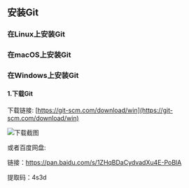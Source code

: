 ## 安装Git

### 在Linux上安装Git
### 在macOS上安装Git
### 在Windows上安装Git

#### 1.下载Git

下载链接: [https://git-scm.com/download/win](https://git-scm.com/download/win)

![下载截图](https://user-images.githubusercontent.com/27407218/100713127-c2e5b880-33ee-11eb-8ddb-96ad4b70d808.png)

或者百度网盘:

链接：https://pan.baidu.com/s/1ZHqBDaCydvadXu4E-PoBlA 

提取码：4s3d 





























